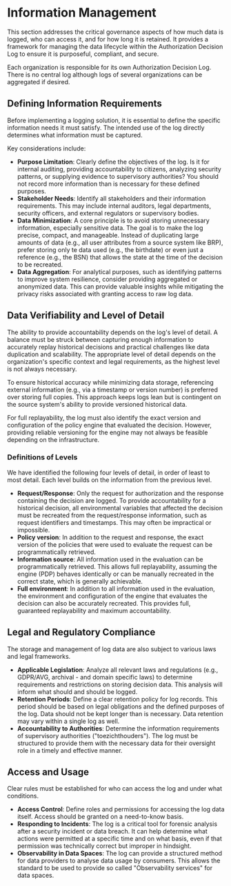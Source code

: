 # Information Management

This section addresses the critical governance aspects of how much data is logged, who can access it, and for how long it is retained. It provides a framework for managing the data lifecycle within the Authorization Decision Log to ensure it is purposeful, compliant, and secure.

Each organization is responsible for its own Authorization Decision Log. There is no central log although logs of several organizations can be aggregated if desired.

## Defining Information Requirements

Before implementing a logging solution, it is essential to define the specific information needs it must satisfy. The intended use of the log directly determines what information must be captured.

Key considerations include:

* **Purpose Limitation**: Clearly define the objectives of the log. Is it for internal auditing, providing accountability to citizens, analyzing security patterns, or supplying evidence to supervisory authorities? You should not record more information than is necessary for these defined purposes.  
* **Stakeholder Needs**: Identify all stakeholders and their information requirements. This may include internal auditors, legal departments, security officers, and external regulators or supervisory bodies.  
* **Data Minimization**: A core principle is to avoid storing unnecessary information, especially sensitive data. The goal is to make the log precise, compact, and manageable. Instead of duplicating large amounts of data (e.g., all user attributes from a source system like BRP), prefer storing only te data used (e.g., the birthdate) or even just a reference (e.g., the BSN) that allows the state at the time of the decision to be recreated.
* **Data Aggregation**: For analytical purposes, such as identifying patterns to improve system resilience, consider providing aggregated or anonymized data. This can provide valuable insights while mitigating the privacy risks associated with granting access to raw log data.  


## Data Verifiability and Level of Detail

The ability to provide accountability depends on the log's level of detail. A balance must be struck between capturing enough information to accurately replay historical decisions and practical challenges like data duplication and scalability. The appropriate level of detail depends on the organization's specific context and legal requirements, as the highest level is not always necessary.

To ensure historical accuracy while minimizing data storage, referencing external information (e.g., via a timestamp or version number) is preferred over storing full copies. This approach keeps logs lean but is contingent on the source system's ability to provide versioned historical data.

For full replayability, the log must also identify the exact version and configuration of the policy engine that evaluated the decision. However, providing reliable versioning for the engine may not always be feasible depending on the infrastructure.

### Definitions of Levels

We have identified the following four levels of detail, in order of least to most detail. Each level builds on the information from the previous level.

* **Request/Response**: Only the request for authorization and the response containing the decision are logged. To provide accountability for a historical decision, all environmental variables that affected the decision must be recreated from the request/response information, such as request identifiers and timestamps. This may often be impractical or impossible.  
* **Policy version**: In addition to the request and response, the exact version of the policies that were used to evaluate the request can be programmatically retrieved.  
* **Information source**: All information used in the evaluation can be programmatically retrieved. This allows full replayability, assuming the engine (PDP) behaves identically or can be manually recreated in the correct state, which is generally achievable.  
* **Full environment**: In addition to all information used in the evaluation, the environment and configuration of the engine that evaluates the decision can also be accurately recreated. This provides full, guaranteed replayability and maximum accountability.

## Legal and Regulatory Compliance

The storage and management of log data are also subject to various laws and legal frameworks.

* **Applicable Legislation**: Analyze all relevant laws and regulations (e.g., GDPR/AVG, archival - and domain specific laws) to determine requirements and restrictions on storing decision data. This analysis will inform what should and should be logged.  
* **Retention Periods**: Define a clear retention policy for log records. This period should be based on legal obligations and the defined purposes of the log. Data should not be kept longer than is necessary. Data retention may vary within a single log as well.
* **Accountability to Authorities**: Determine the information requirements of supervisory authorities ("toezichthouders"). The log must be structured to provide them with the necessary data for their oversight role in a timely and effective manner.

## Access and Usage

Clear rules must be established for who can access the log and under what conditions.

* **Access Control**: Define roles and permissions for accessing the log data itself. Access should be granted on a need-to-know basis.  
* **Responding to Incidents**: The log is a critical tool for forensic analysis after a security incident or data breach. It can help determine what actions were permitted at a specific time and on what basis, even if that permission was technically correct but improper in hindsight.
* **Observability in Data Spaces**: The log can provide a structured method for data providers to analyse data usage by consumers. This allows the standard to be used to provide so called "Observability services" for data spaces.